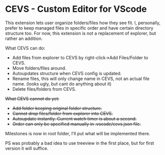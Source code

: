 # CEVS - Custom Editor for VScode

This extension lets user organize folders/files how they see fit.
I, personally, prefer to keep managed files in specific order and have certain directory structure too.
For now, this extension is not a replacement of explorer, but rather an addition.

What CEVS can do:
- Add files from explorer to CEVS by right-click->Add Files/Folder to CEVS.
- Move folders/files around.
- Autoupdates structure when CEVS config is updated.
- Rename files, this will only change name in CEVS, not an actual file name. (looks ugly, but cant do anything about it)
- Delete files/folders from CEVS.

<lolXD style="text-decoration: line-through;">What CEVS cannot do yet:
- <lolXD style="text-decoration: line-through;">Add folder keeping original folder structure.
- <lolXD style="text-decoration: line-through;">Cannot drop files/folder from explorer into CEVS.
- <lolXD style="text-decoration: line-through;">Autoupdate instantly. Current watch timer is about a second.
- <lolXD style="text-decoration: line-through;">Order can only be specified manually in .vscode/cevs.json file.
</lolXD></lolXD></lolXD></lolXD></lolXD>

Milestones is now in root folder, I'll put what will be implemented there.

PS was probably a bad idea to use treeview in the first place, but for first version it will suffice.